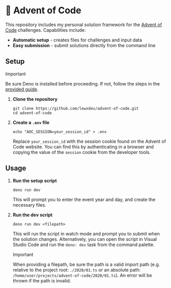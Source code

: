 # 🎄 Advent of Code

This repository includes my personal solution framework for the
[Advent of Code](https://adventofcode.com) challenges. Capabilities include:

- **Automatic setup** - creates files for challenges and input data
- **Easy submission** - submit solutions directly from the command line

## Setup

> [!IMPORTANT]
> Be sure Deno is installed before proceeding. If not, follow the steps in the
> [provided guide](https://docs.deno.com/runtime/getting_started/installation/).

1. **Clone the repository**

   ```shell
   git clone https://github.com/lewxdev/advent-of-code.git
   cd advent-of-code
   ```

1. **Create a `.env` file**

   ```shell
   echo "AOC_SESSION=your_session_id" > .env
   ```

   Replace `your_session_id` with the session cookie found on the Advent of Code
   website. You can find this by authenticating in a browser and copying the
   value of the `session` cookie from the developer tools.

## Usage

1. **Run the setup script**

   ```shell
   deno run dev
   ```

   This will prompt you to enter the event year and day, and create the
   necessary files.

1. **Run the dev script**

   ```shell
   deno run dev <filepath>
   ```

   This will run the script in watch mode and prompt you to submit when the
   solution changes. Alternatively, you can open the script in Visual Studio
   Code and run the `deno: dev` task from the command palette.

   > [!IMPORTANT]
   > When providing a filepath, be sure the path is a valid import path (e.g.
   > relative to the project root: `./2020/01.ts` or an absolute path:
   > `/home/user/projects/advent-of-code/2020/01.ts`). An error will be thrown
   > if the path is invalid.
